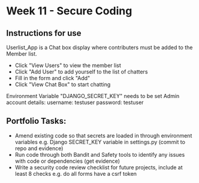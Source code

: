 # Week 11 - Secure Coding

## Instructions for use

Userlist_App is a Chat box display where contributers must be added to the Member list.
- Click "View Users" to view the member list
- Click "Add User" to add yourself to the list of chatters
- Fill in the form and click "Add"
- Click "View Chat Box" to start chatting

Environment Variable "DJANGO_SECRET_KEY" needs to be set
Admin account details:
username: testuser
password: testuser

## Portfolio Tasks:

- Amend existing code so that secrets are loaded in through environment variables e.g. Django SECRET_KEY variable in settings.py (commit to repo and evidence)
- Run code through both Bandit and Safety tools to identify any issues with code or dependencies (get evidence)
- Write a security code review checklist for future projects, include at least 8 checks e.g. do all forms have a csrf token
